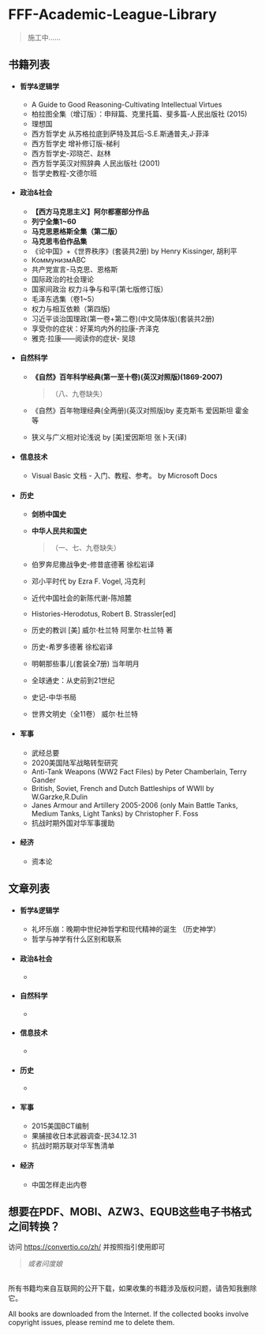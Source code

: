 # FFF-Academic-League-Library
> 施工中......



## 书籍列表



* #### 哲学&逻辑学

  * A Guide to Good Reasoning-Cultivating Intellectual Virtues
  * 柏拉图全集（增订版）：申辩篇、克里托篇、斐多篇-人民出版社 (2015)
  * 理想国
  * 西方哲学史 从苏格拉底到萨特及其后-S.E.斯通普夫,J·菲泽
  * 西方哲学史 增补修订版-梯利
  * 西方哲学史-邓晓芒、赵林
  * 西方哲学英汉对照辞典 人民出版社 (2001)
  * 哲学史教程-文德尔班



* #### 政治&社会

  * **【西方马克思主义】阿尔都塞部分作品**
  * **列宁全集1~60**
  * **马克思恩格斯全集（第二版）**
  * **马克思韦伯作品集**
  * 《论中国》+《世界秩序》(套装共2册) by Henry Kissinger, 胡利平
  * КоммунизмABC
  * 共产党宣言-马克思、恩格斯
  * 国际政治的社会理论
  * 国家间政治 权力斗争与和平(第七版修订版）
  * 毛泽东选集（卷1~5）
  * 权力与相互依赖（第四版)
  * 习近平谈治国理政(第一卷+第二卷)(中文简体版)(套装共2册)
  * 享受你的症状：好莱坞内外的拉康-齐泽克
  * 雅克·拉康——阅读你的症状- 吴琼



* #### 自然科学

  * **《自然》百年科学经典(第一至十卷)(英汉对照版)(1869-2007)**
  
    > （八、九卷缺失）
  
  * 《自然》百年物理经典(全两册)(英汉对照版)by 麦克斯韦 爱因斯坦 霍金 等
  
  * 狭义与广义相对论浅说 by [美]爱因斯坦 张卜天(译) 



* #### 信息技术

  * Visual Basic 文档 - 入门、教程、参考。 by Microsoft Docs



* #### 历史

  * **剑桥中国史**
  
  * **中华人民共和国史** 
  
    > （一、七、九卷缺失）
  
  * 伯罗奔尼撒战争史-修昔底德著 徐松岩译
  
  * 邓小平时代 by Ezra F. Vogel, 冯克利
  
  * 近代中国社会的新陈代谢-陈旭麓 
  
  * Histories-Herodotus, Robert B. Strassler[ed]
  
  * 历史的教训 [美] 威尔·杜兰特 阿里尔·杜兰特 著
  
  * 历史-希罗多德著 徐松岩译
  
  * 明朝那些事儿(套装全7册) 当年明月
  
  * 全球通史：从史前到21世纪
  
  * 史记-中华书局
  
  * 世界文明史（全11卷） 威尔·杜兰特



* #### 军事

  * 武经总要
  * 2020美国陆军战略转型研究
  * Anti-Tank Weapons (WW2 Fact Files) by Peter Chamberlain, Terry Gander
  * British, Soviet, French and Dutch Battleships of WWII by W.Garzke,R.Dulin
  * Janes Armour and Artillery 2005-2006 (only Main Battle Tanks, Medium Tanks, Light Tanks) by Christopher F. Foss
  * 抗战时期外国对华军事援助



* #### 经济

  * 资本论





## 文章列表

* #### 哲学&逻辑学

  * 礼坏乐崩：晚期中世纪神哲学和现代精神的诞生 （历史神学）
  * 哲学与神学有什么区别和联系



* #### 政治&社会

  * 



* #### 自然科学

  * 



* #### 信息技术

  * 



* #### 历史

  * 



* #### 军事

  * 2015美国BCT编制
  * 果脯接收日本武器调查-民34.12.31
  * 抗战时期苏联对华军售清单



* #### 经济

  * 中国怎样走出内卷



## 想要在PDF、MOBI、AZW3、EQUB这些电子书格式之间转换？

访问  https://convertio.co/zh/  并按照指引使用即可

> *或者问度娘*



##  

所有书籍均来自互联网的公开下载，如果收集的书籍涉及版权问题，请告知我删除它。 

All books are downloaded from the Internet. If the collected books involve copyright issues, please remind me to delete them.
